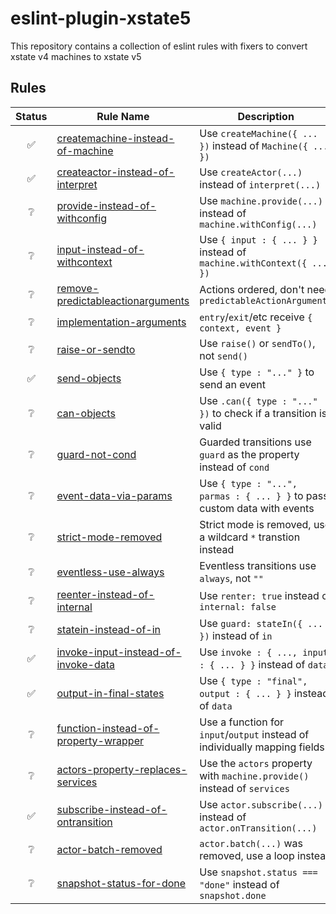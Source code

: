 # eslint-plugin-xstate5

This repository contains a collection of eslint rules with fixers to convert xstate v4 machines to xstate v5

## Rules

| Status | Rule Name | Description |
| :----: | --------- | ----------- |
| ✅ | [createmachine-instead-of-machine](https://stately.ai/docs/migration#use-createmachine-not-machine) | Use `createMachine({ ... })` instead of `Machine({ ... })` |
| ✅ | [createactor-instead-of-interpret](https://stately.ai/docs/migration#use-createactor-not-interpret) | Use `createActor(...)` instead of `interpret(...)` |
| ❔ | [provide-instead-of-withconfig](https://stately.ai/docs/migration#use-machineprovide-not-machinewithconfig) | Use `machine.provide(...)` instead of `machine.withConfig(...)` |
| ❔ | [input-instead-of-withcontext](https://stately.ai/docs/migration#set-context-with-input-not-machinewithcontext) | Use `{ input : { ... } }` instead of `machine.withContext({ ... })` |
| ❔ | [remove-predictableactionarguments](https://stately.ai/docs/migration#actions-ordered-by-default-predictableactionarguments-no-longer-needed) | Actions ordered, don't need `predictableActionArguments` |
| ❔ | [implementation-arguments](https://stately.ai/docs/migration#implementation-functions-receive-a-single-argument) | `entry`/`exit`/etc receive `{ context, event }` |
| ❔ | [raise-or-sendto](https://stately.ai/docs/migration#use-either-raise-or-sendto-not-send) | Use `raise()` or `sendTo()`, not `send()` |
| ✅ | [send-objects](https://stately.ai/docs/migration#actorsend-no-longer-accepts-string-types) | Use `{ type : "..." }` to send an event |
| ❔ | [can-objects](https://stately.ai/docs/migration#statecan-no-longer-accepts-string-types) | Use `.can({ type : "..." })` to check if a transition is valid |
| ❔ | [guard-not-cond](https://stately.ai/docs/migration#guarded-transitions-use-guard-not-cond) | Guarded transitions use `guard` as the property instead of `cond` |
| ❔ | [event-data-via-params](https://stately.ai/docs/migration#use-params-to-pass-custom-event-data) | Use `{ type : "...", parmas : { ... } }` to pass custom data with events |
| ❔ | [strict-mode-removed](https://stately.ai/docs/migration#use-wildcard--transitions-not-strict-mode) | Strict mode is removed, use a wildcard `*` transtion instead |
| ❔ | [eventless-use-always](https://stately.ai/docs/migration#use-explicit-eventless-always-transitions) | Eventless transitions use `always`, not `""` |
| ❔ | [reenter-instead-of-internal](https://stately.ai/docs/migration#use-reenter-true-not-internal-false) | Use `renter: true` instead of `internal: false` |
| ❔ | [statein-instead-of-in](https://stately.ai/docs/migration#use-statein-to-validate-state-transitions-not-in) | Use `guard: stateIn({ ... })` instead of `in` |
| ✅ | [invoke-input-instead-of-invoke-data](https://stately.ai/docs/migration#use-invokeinput-instead-of-invokedata) | Use `invoke : { ..., input : { ... } }` instead of `data` |
| ✅ | [output-in-final-states](https://stately.ai/docs/migration#use-output-in-final-states-instead-of-data) | Use `{ type : "final", output : { ... } }` instead of `data` |
| ❔ | [function-instead-of-property-wrapper](https://stately.ai/docs/migration#dont-use-property-mappers-in-input-or-output) | Use a function for `input`/`output` instead of individually mapping fields |
| ❔ | [actors-property-replaces-services](https://stately.ai/docs/migration#use-actors-property-on-options-object-instead-of-services) | Use the `actors` property with `machine.provide()` instead of `services` |
| ✅ | [subscribe-instead-of-ontransition](https://stately.ai/docs/migration#use-subscribe-for-changes-not-ontransition) | Use `actor.subscribe(...)` instead of `actor.onTransition(...)` |
| ❔ | [actor-batch-removed](https://stately.ai/docs/migration#loop-over-events-instead-of-using-actorbatch) | `actor.batch(...)` was removed, use a loop instead |
| ❔ | [snapshot-status-for-done](https://stately.ai/docs/migration#use-snapshotstatus--done-instead-of-snapshotdone) | Use `snapshot.status === "done"` instead of `snapshot.done` |
